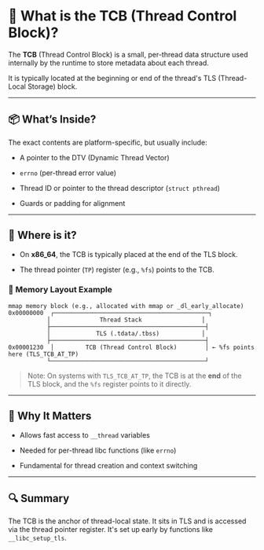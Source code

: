 # 🧩 What is the TCB (Thread Control Block)?

The **TCB** (Thread Control Block) is a small, per-thread data structure used internally by the runtime to store metadata about each thread.

It is typically located at the beginning or end of the thread's TLS (Thread-Local Storage) block.

---

## 📦 What’s Inside?

The exact contents are platform-specific, but usually include:

- A pointer to the DTV (Dynamic Thread Vector)
    
- `errno` (per-thread error value)
    
- Thread ID or pointer to the thread descriptor (`struct pthread`)
    
- Guards or padding for alignment
    

---

## 📍 Where is it?

- On **x86_64**, the TCB is typically placed at the end of the TLS block.
    
- The thread pointer (`TP`) register (e.g., `%fs`) points to the TCB.
    

### 🧭 Memory Layout Example

```text
mmap memory block (e.g., allocated with mmap or _dl_early_allocate)
0x00000000  ┌────────────────────────────────────────────┐
           │              Thread Stack                 │
           ├────────────────────────────────────────────┤
           │             TLS (.tdata/.tbss)            │
           ├────────────────────────────────────────────┤
0x00001230  │         TCB (Thread Control Block)        │ ← %fs points here (TLS_TCB_AT_TP)
           └────────────────────────────────────────────┘
```

> Note: On systems with `TLS_TCB_AT_TP`, the TCB is at the **end** of the TLS block, and the `%fs` register points to it directly.

---

## 🔧 Why It Matters

- Allows fast access to `__thread` variables
    
- Needed for per-thread libc functions (like `errno`)
    
- Fundamental for thread creation and context switching
    

---

## 🔍 Summary

The TCB is the anchor of thread-local state. It sits in TLS and is accessed via the thread pointer register. It's set up early by functions like `__libc_setup_tls`.